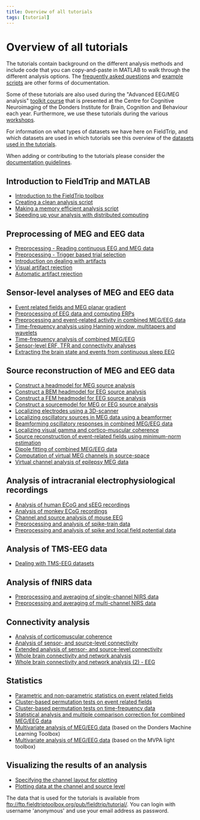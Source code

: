 ```yaml
---
title: Overview of all tutorials
tags: [tutorial]
---
```


# Overview of all tutorials

The tutorials contain background on the different analysis methods and include code that you can copy-and-paste in MATLAB to walk through the different analysis options. The [frequently asked questions](/faq) and [example scripts](/example) are other forms of documentation.

Some of these tutorials are also used during the "Advanced EEG/MEG analysis" [toolkit course](https://www.ru.nl/donders/agenda/donders-tool-kits/) that is presented at the Centre for Cognitive Neuroimaging of the Donders Institute for Brain, Cognition and Behaviour each year. Furthermore, we use these tutorials during the various [workshops](/workshop).

For information on what types of datasets we have here on FieldTrip, and which datasets are used in which tutorials see this overview of the [datasets used in the tutorials](/faq/what_types_of_datasets_and_their_respective_analyses_are_used_on_fieldtrip).

When adding or contributing to the tutorials please consider the [documentation guidelines](/development/guideline/documentation).

## Introduction to FieldTrip and MATLAB

- [Introduction to the FieldTrip toolbox](/tutorial/introduction)
- [Creating a clean analysis script](/tutorial/scripting)
- [Making a memory efficient analysis script](/tutorial/memory)
- [Speeding up your analysis with distributed computing](/tutorial/distributedcomputing)

## Preprocessing of MEG and EEG data

- [Preprocessing - Reading continuous EEG and MEG data](/tutorial/continuous)
- [Preprocessing - Trigger based trial selection](/tutorial/preprocessing)
- [Introduction on dealing with artifacts](/tutorial/artifacts)
- [Visual artifact rejection](/tutorial/visual_artifact_rejection)
- [Automatic artifact rejection](/tutorial/automatic_artifact_rejection)

## Sensor-level analyses of MEG and EEG data

- [Event related fields and MEG planar gradient](/tutorial/eventrelatedaveraging)
- [Preprocessing of EEG data and computing ERPs](/tutorial/preprocessing_erp)
- [Preprocessing and event-related activity in combined MEG/EEG data](/workshop/natmeg/preprocessing)
- [Time-frequency analysis using Hanning window, multitapers and wavelets](/tutorial/timefrequencyanalysis)
- [Time-frequency analysis of combined MEG/EEG](/workshop/natmeg/timefrequency)
- [Sensor-level ERF, TFR and connectivity analyses](/tutorial/sensor_analysis)
- [Extracting the brain state and events from continuous sleep EEG](/tutorial/sleep)

## Source reconstruction of MEG and EEG data

- [Construct a headmodel for MEG source analysis](/tutorial/headmodel_meg)
- [Construct a BEM headmodel for EEG source analysis](/tutorial/headmodel_eeg_bem)
- [Construct a FEM headmodel for EEG source analysis](/tutorial/headmodel_eeg_fem)
- [Construct a sourcemodel for MEG or EEG source analysis](/tutorial/sourcemodel)
- [Localizing electrodes using a 3D-scanner](/tutorial/electrode)
- [Localizing oscillatory sources in MEG data using a beamformer](/tutorial/beamformer)
- [Beamforming oscillatory responses in combined MEG/EEG data](/workshop/natmeg/beamforming)
- [Localizing visual gamma and cortico-muscular coherence](/tutorial/beamformingextended)
- [Source reconstruction of event-related fields using minimum-norm estimation](/tutorial/minimumnormestimate)
- [Dipole fitting of combined MEG/EEG data](/workshop/natmeg/dipolefitting)
- [Computation of virtual MEG channels in source-space](/tutorial/virtual_sensors)
- [Virtual channel analysis of epilepsy MEG data](/tutorial/epilepsy)

## Analysis of intracranial electrophysiological recordings

- [Analysis of human ECoG and sEEG recordings](/tutorial/human_ecog)
- [Analysis of monkey ECoG recordings](/tutorial/monkey_ecog)
- [Channel and source analysis of mouse EEG](/tutorial/mouse_eeg)
- [Preprocessing and analysis of spike-train data](/tutorial/spike)
- [Preprocessing and analysis of spike and local field potential data](/tutorial/spikefield)

## Analysis of TMS-EEG data

- [Dealing with TMS-EEG datasets](/tutorial/tms-eeg)

## Analysis of fNIRS data

- [Preprocessing and averaging of single-channel NIRS data](/tutorial/nirs_singlechannel)
- [Preprocessing and averaging of multi-channel NIRS data](/tutorial/nirs_multichannel)

## Connectivity analysis

- [Analysis of corticomuscular coherence](/tutorial/coherence)
- [Analysis of sensor- and source-level connectivity](/tutorial/connectivity)
- [Extended analysis of sensor- and source-level connectivity](/tutorial/connectivityextended)
- [Whole brain connectivity and network analysis](/tutorial/networkanalysis)
- [Whole brain connectivity and network analysis (2) - EEG](/tutorial/networkanalysis_eeg)

## Statistics

- [Parametric and non-parametric statistics on event related fields](/tutorial/eventrelatedstatistics)
- [Cluster-based permutation tests on event related fields](/tutorial/cluster_permutation_timelock)
- [Cluster-based permutation tests on time-frequency data](/tutorial/cluster_permutation_freq)
- [Statistical analysis and multiple comparison correction for combined MEG/EEG data](/workshop/natmeg/statistics)
- [Multivariate analysis of MEG/EEG data](/tutorial/multivariateanalysis) (based on the Donders Machine Learning Toolbox)
- [Multivariate analysis of MEG/EEG data](/tutorial/mvpa_light) (based on the MVPA light toolbox)

## Visualizing the results of an analysis

- [Specifying the channel layout for plotting](/tutorial/layout)
- [Plotting data at the channel and source level](/tutorial/plotting)

The data that is used for the tutorials is available from <ftp://ftp.fieldtriptoolbox.org/pub/fieldtrip/tutorial/>. You can login with username 'anonymous' and use your email address as password.
